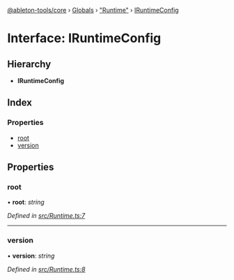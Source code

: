 [@ableton-tools/core](../README.md) › [Globals](../globals.md) › ["Runtime"](../modules/_runtime_.md) › [IRuntimeConfig](_runtime_.iruntimeconfig.md)

# Interface: IRuntimeConfig

## Hierarchy

* **IRuntimeConfig**

## Index

### Properties

* [root](_runtime_.iruntimeconfig.md#root)
* [version](_runtime_.iruntimeconfig.md#version)

## Properties

###  root

• **root**: *string*

*Defined in [src/Runtime.ts:7](https://github.com/janbiasi/ableton-tools/blob/d96cf3a/packages/core/src/Runtime.ts#L7)*

___

###  version

• **version**: *string*

*Defined in [src/Runtime.ts:8](https://github.com/janbiasi/ableton-tools/blob/d96cf3a/packages/core/src/Runtime.ts#L8)*
